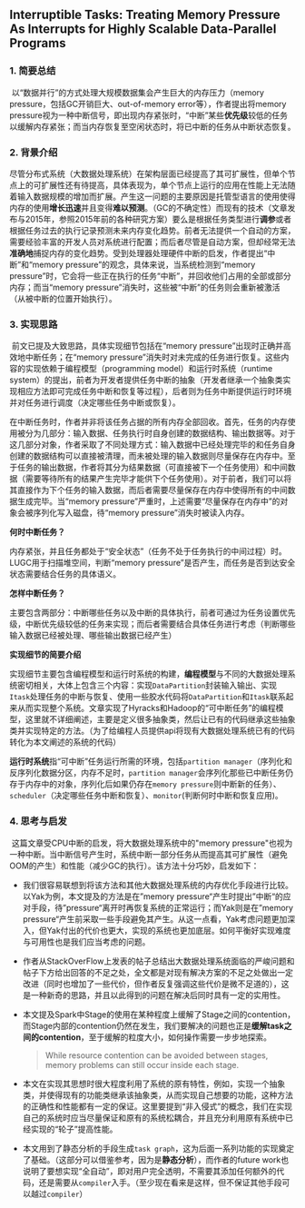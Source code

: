 ## Interruptible Tasks: Treating Memory Pressure As Interrupts for Highly Scalable Data-Parallel Programs    

### 1. 简要总结

​	以“数据并行”的方式处理大规模数据集会产生巨大的内存压力（memory pressure，包括GC开销巨大、out-of-memory error等），作者提出将memory pressure视为一种中断信号，即出现内存紧张时，“中断”某些**优先级**较低的任务以缓解内存紧张；而当内存恢复至空闲状态时，将已中断的任务从中断状态恢复。

### 2. 背景介绍

​	尽管分布式系统（大数据处理系统）在架构层面已经提高了其可扩展性，但单个节点上的可扩展性还有待提高，具体表现为，单个节点上运行的应用在性能上无法随着输入数据规模的增加而扩展。产生这一问题的主要原因是托管型语言的使用使得内存的使用**增长迅速**并且变得**难以预测**。（GC的不确定性）而现有的技术（文章发布与2015年，参照2015年前的各种研究方案）要么是根据任务类型进行**调参**或者根据任务过去的执行记录预测未来内存变化趋势。前者无法提供一个自动的方案，需要经验丰富的开发人员对系统进行配置；而后者尽管是自动方案，但却经常无法**准确地**捕捉内存的变化趋势。受到处理器处理硬件中断的启发，作者提出“中断”和“memory pressure”的观念，具体来说，当系统检测到“memory pressure”时，它会将一些正在执行的任务“中断”，并回收他们占用的全部或部分内存；而当“memory pressure”消失时，这些被“中断”的任务则会重新被激活（从被中断的位置开始执行）。

### 3. 实现思路

​	前文已提及大致思路，具体实现细节包括在“memory pressure”出现时正确并高效地中断任务；在“memory pressure”消失时对未完成的任务进行恢复。这些内容的实现依赖于编程模型（programming model）和运行时系统（runtime system）的提出，前者为开发者提供任务中断的抽象（开发者继承一个抽象类实现相应方法即可完成任务中断和恢复等过程），后者则为任务中断提供运行时环境并对任务进行调度（决定哪些任务中断或恢复）。

​	在中断任务时，作者并非将该任务占据的所有内存全部回收。首先，任务的内存使用被分为几部分：输入数据、任务执行时自身创建的数据结构、输出数据等。对于这几部分对象，作者采取了不同处理方式：输入数据中已经处理完毕的和任务自身创建的数据结构可以直接被清理，而未被处理的输入数据则尽量保存在内存中。至于任务的输出数据，作者将其分为结果数据（可直接被下一个任务使用）和中间数据（需要等待所有的结果产生完毕才能供下个任务使用）。对于前者，我们可以将其直接作为下个任务的输入数据，而后者需要尽量保存在内存中使得所有的中间数据生成完毕。当“memory pressure”严重时，上述需要“尽量保存在内存中”的对象会被序列化写入磁盘，待“memory pressure”消失时被读入内存。

**何时中断任务？**

​	内存紧张，并且任务都处于“安全状态”（任务不处于任务执行的中间过程）时。LUGC用于扫描堆空间，判断“memory pressure”是否产生，而任务是否到达安全状态需要结合任务的具体语义。

**怎样中断任务？**

​	主要包含两部分：中断哪些任务以及中断的具体执行，前者可通过为任务设置优先级，中断优先级较低的任务来实现；而后者需要结合具体任务进行考虑（判断哪些输入数据已经被处理、哪些输出数据已经产生）

**实现细节的简要介绍**

​	实现细节主要包含编程模型和运行时系统的构建，**编程模型**与不同的大数据处理系统密切相关，大体上包含三个内容：实现`DataPartition`封装输入输出、实现`Itask`处理任务的中断与恢复、使用一些胶水代码将`DataPartition`和`Itask`联系起来从而实现整个系统。文章实现了Hyracks和Hadoop的“可中断任务”的编程模型，这里就不详细阐述，主要是定义很多抽象类，然后让已有的代码继承这些抽象类并实现特定的方法。（为了给编程人员提供api将现有大数据处理系统已有的代码转化为本文阐述的系统的代码）

**运行时系统**指“可中断”任务运行所需的环境，包括`partition manager`（序列化和反序列化数据分区，内存不足时，`partition manager`会序列化那些已中断任务仍存于内存中的对象，序列化后如果仍存在`memory pressure`则中断新的任务）、`scheduler`（决定哪些任务中断和恢复）、`monitor`(判断何时中断和恢复应用)。

### 4. 思考与启发

​	这篇文章受CPU中断的启发，将大数据处理系统中的"memory pressure"也视为一种中断。当中断信号产生时，系统中断一部分任务从而提高其可扩展性（避免OOM的产生）和性能（减少GC的执行）。该方法十分巧妙，启发如下：

- 我们很容易联想到将该方法和其他大数据处理系统的内存优化手段进行比较。以Yak为例，本文提及的方法是在”memory pressure“产生时提出”中断“的应对手段，待”pressure“离开时再恢复系统的正常运行；而Yak则是在”memory pressure“产生前采取一些手段避免其产生。从这一点看，Yak考虑问题更加深入，但Yak付出的代价也更大，实现的系统也更加底层。如何平衡好实现难度与可用性也是我们应当考虑的问题。

- 作者从StackOverFlow上发表的帖子总结出大数据处理系统面临的严峻问题和帖子下方给出回答的不足之处，全文都是对现有解决方案的不足之处做出一定改进（同时也增加了一些代价，但作者反复强调这些代价是微不足道的），这是一种新奇的思路，并且以此得到的问题在解决后同时具有一定的实用性。

- 本文提及Spark中Stage的使用在某种程度上缓解了Stage之间的contention，而Stage内部的contention仍然在发生，我们要解决的问题也正是**缓解task之间的contention**，至于缓解的粒度大小，如何操作需要一步步地探索。

  > While resource contention can be avoided between stages, memory problems can still occur inside each stage.

- 本文在实现其思想时很大程度利用了系统的原有特性，例如，实现一个抽象类，并使得现有的功能类继承该抽象类，从而实现自己想要的功能，这种方法的正确性和性能都有一定的保证。这里要提到“非入侵式”的概念，我们在实现自己的系统时应当尽量保证和原有的系统松耦合，并且充分利用原有系统中已经实现的“轮子”提高性能。

- 本文用到了静态分析的手段生成`task graph`，这为后面一系列功能的实现奠定了基础。（这部分可以借鉴参考，因为是**静态分析**），而作者的future work也说明了要想实现“全自动”，即对用户完全透明，不需要其添加任何额外的代码，还是需要从`compiler`入手。（至少现在看来是这样，但不保证其他手段可以越过`compiler`）